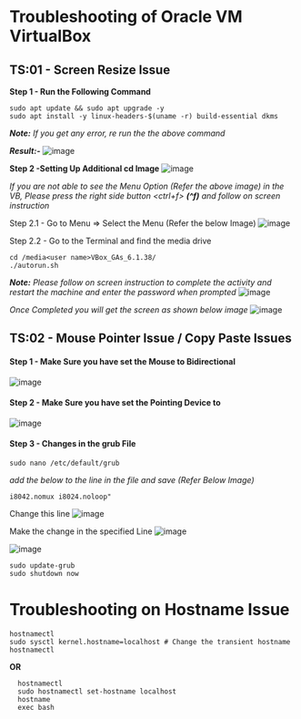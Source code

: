 # Troubleshooting of Oracle VM VirtualBox #

## TS:01 - Screen Resize Issue ##

**Step 1 - Run the Following Command**
```
sudo apt update && sudo apt upgrade -y
sudo apt install -y linux-headers-$(uname -r) build-essential dkms
```
_**Note:** If you get any error, re run the the above command_

**_Result:-_**
![image](https://user-images.githubusercontent.com/111234771/194798887-06fa75b3-0a8a-47a0-a5bd-34614186941f.png)

**Step 2 -Setting Up Additional cd Image**
![image](https://user-images.githubusercontent.com/111234771/194798972-1a90d727-485a-4771-b48c-e1d50c2512b1.png)

_If you are not able to see the Menu Option (Refer the above image) in the VB, Please press the right side button <ctrl+f> ***(^f)*** and follow on screen instruction_

  Step 2.1 - Go to <Devices> Menu => Select the Menu <Insert Guest Additional CD Image> (Refer the below Image)
    ![image](https://user-images.githubusercontent.com/111234771/194799121-218869db-788d-4313-9675-7323922c6359.png)

  Step 2.2 - Go to the Terminal and find the media drive
```
cd /media<user name>VBox_GAs_6.1.38/
./autorun.sh
```
_**Note:** Please follow on screen instruction to complete the activity and restart the machine and enter the password when prompted_
    ![image](https://user-images.githubusercontent.com/111234771/194799459-c2521a83-1fe5-479e-a40e-9e62c47c4f60.png)

  _Once Completed you will get the screen as shown below image_
  ![image](https://user-images.githubusercontent.com/111234771/194807750-7421ab4e-b902-45c9-8191-37e288117711.png)

  ## TS:02 - Mouse Pointer Issue / Copy Paste Issues ##

  #### Step 1 - Make Sure you have set the Mouse to Bidirectional ####
  ![image](https://user-images.githubusercontent.com/111234771/194800357-2f231130-ca9a-45da-92a6-d6eae379306c.png)
  
  #### Step 2 - Make Sure you have set the Pointing Device to <USB Multi-Touch Tablet> ####
  ![image](https://user-images.githubusercontent.com/111234771/194800445-0f8443c8-c732-4ff1-a068-19350e2cd84a.png)
  
  #### Step 3 - Changes in the grub File ####
  ```
  sudo nano /etc/default/grub
  ```
  _add the below to the line in the file and save (Refer Below Image)_
  ```
  i8042.nomux i8024.noloop"
  ```
  Change this line <this is default>
  ![image](https://user-images.githubusercontent.com/111234771/194801063-99d1174a-185d-43ca-9c26-3c5c9b51dd18.png)

  Make the change in the specified Line
  ![image](https://user-images.githubusercontent.com/111234771/194801256-5c82d91e-fbce-41e5-8d65-5a3a747f9b22.png)

  ![image](https://user-images.githubusercontent.com/111234771/194801191-0a4d7317-ea9a-4fd3-82fd-b255e8bca28e.png)

  ```
  sudo update-grub
  sudo shutdown now	

  ```

  # Troubleshooting on Hostname Issue #
  
  ```
  hostnamectl
  sudo sysctl kernel.hostname=localhost # Change the transient hostname
  hostnamectl
  ```
  
  **OR**
```
  hostnamectl
  sudo hostnamectl set-hostname localhost
  hostname
  exec bash
```
